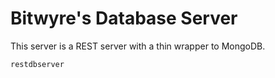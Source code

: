 # Bitwyre's Database Server

This server is a REST server with a thin wrapper to MongoDB.

```bash
restdbserver
```
